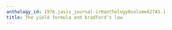 ```yaml
---
anthology_id: 1976.jasis_journal-ir0anthology0volumeA27A5.1
title: The yield formula and bradford's law
---
```

